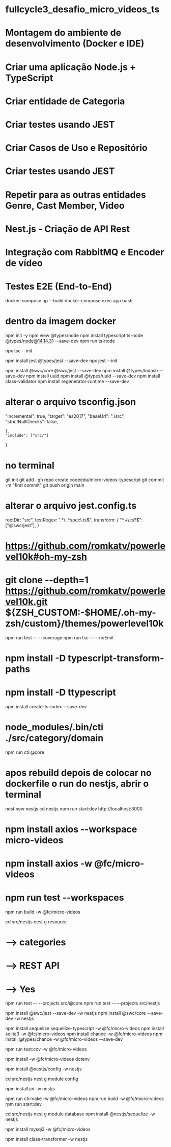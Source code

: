 # fullcycle3_desafio_micro_videos_ts
# Montagem do ambiente de desenvolvimento (Docker e IDE)
# Criar uma aplicação Node.js + TypeScript
# Criar entidade de Categoria
# Criar testes usando JEST
# Criar Casos de Uso e Repositório
# Criar testes usando JEST

# Repetir para as outras entidades Genre, Cast Member, Video

# Nest.js - Criação de API Rest
# Integração com RabbitMQ e Encoder de vídeo
# Testes E2E (End-to-End)

docker-compose up --build
docker-compose exec app bash

# dentro da imagem docker

npm init -y
npm view @types/node
npm install typescript ts-node @types/node@14.14.31 --save-dev
npm run ts-node

npx tsc --init

npm install jest @types/jest --save-dev
npx jest --init

npm install @swc/core @swc/jest --save-dev
npm install @types/lodash --save-dev
npm install uuid 
npm install @types/uuid --save-dev
npm install class-validator
npm install regenerator-runtime --save-dev

# alterar o arquivo tsconfig.json

"incremental": true,
"target": "es2017",
"baseUrl": "./src",
"strictNullChecks": false,

    },
    "include": ["src/"]
}

# no terminal
git init
git add .
gh repo create codeedu/micro-videos-typescript
git commit -m "first commit"
git push origin main

# alterar o arquivo jest.config.ts
rootDir: "src",
testRegex: ".*\\..*spec\\.ts$",
transform: {
    "^.+\\.ts?$": ["@swc/jest"],
}

# https://github.com/romkatv/powerlevel10k#oh-my-zsh

# git clone --depth=1 https://github.com/romkatv/powerlevel10k.git ${ZSH_CUSTOM:-$HOME/.oh-my-zsh/custom}/themes/powerlevel10k

npm run test -- --coverage
npm run tsc -- --noEmit

# npm install -D typescript-transform-paths
# npm install -D ttypescript

npm install create-ts-index --save-dev

# node_modules/.bin/cti ./src/category/domain

npm run cti:@core

# apos rebuild depois de colocar no dockerfile o run do nestjs, abrir o terminal
nest new nestjs
cd nestjs
npm run start:dev
http://localhost:3000

# npm install axios --workspace micro-videos
# npm install axios -w @fc/micro-videos
# npm run test --workspaces

npm run build -w @fc/micro-videos

cd src/nestjs
nest g resource 
# --> categories
# --> REST API
# --> Yes

npm run test -- --projects src/@core
npm run test -- --projects src/nestjs

npm install @swc/jest --save-dev -w nestjs
npm install @swc/core --save-dev -w nestjs

npm install sequelize sequelize-typescript -w @fc/micro-videos
npm install sqlite3 -w @fc/micro-videos
npm install chance -w @fc/micro-videos
npm install @types/chance -w @fc/micro-videos --save-dev

npm run test:cov -w @fc/micro-videos

npm install -w @fc/micro-videos dotenv

npm install @nestjs/config -w nestjs

cd src/nestjs
nest g module config

npm install joi -w nestjs

npm run cti:make -w @fc/micro-videos
npm run build -w @fc/micro-videos
rpm run start:dev

cd src/nestjs
nest g module database
npm install @nestjs/sequelize -w nestjs

npm install mysql2 -w @fc/micro-videos

npm install class-transformer -w nestjs

